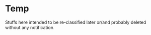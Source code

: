 # Temp
Stuffs here intended to be re-classified later or/and probably deleted without any notification.
